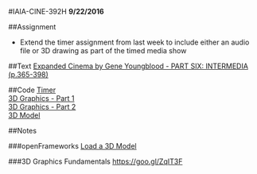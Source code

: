 #IAIA-CINE-392H
**9/22/2016**

##Assignment
* Extend the timer assignment from last week to include either an audio file or 3D drawing as part of the timed media show

##Text
[Expanded Cinema by Gene Youngblood - PART SIX: INTERMEDIA (p.365-398)](http://www.vasulka.org/Kitchen/PDF_ExpandedCinema/part6.pdf)  

##Code
[Timer](../demo/013_Timer)  
[3D Graphics - Part 1](../demo/014_3dGraphics_Part1)  
[3D Graphics - Part 2](../demo/015_3dGraphics_Part2)  
[3D Model](../demo/016_3dModel)  

##Notes

###openFrameworks
[Load a 3D Model](http://openframeworks.cc/learning/05_3d/3d_example_how_to/)  

###3D Graphics Fundamentals
https://goo.gl/ZqIT3F